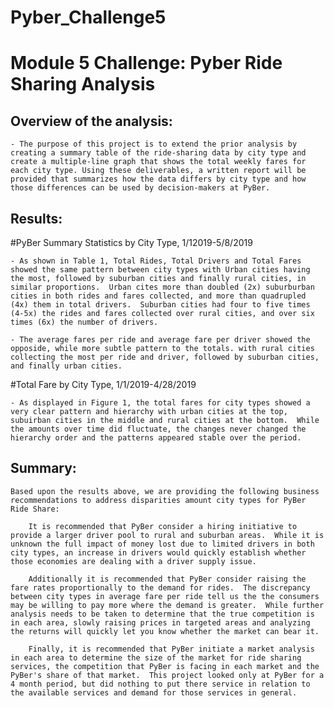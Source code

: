 # Pyber_Challenge5
# Module 5 Challenge: Pyber Ride Sharing Analysis

## Overview of the analysis: 

    - The purpose of this project is to extend the prior analysis by creating a summary table of the ride-sharing data by city type and create a multiple-line graph that shows the total weekly fares for each city type. Using these deliverables, a written report will be provided that summarizes how the data differs by city type and how those differences can be used by decision-makers at PyBer.

## Results: 

   #PyBer Summary Statistics by City Type, 1/12019-5/8/2019

    - As shown in Table 1, Total Rides, Total Drivers and Total Fares showed the same pattern between city types with Urban cities having the most, followed by suburban cities and finally rural cities, in similar proportions.  Urban cites more than doubled (2x) suburburban cities in both rides and fares collected, and more than quadrupled (4x) them in total drivers.  Suburban cities had four to five times (4-5x) the rides and fares collected over rural cities, and over six times (6x) the number of drivers.

    - The average fares per ride and average fare per driver showed the opposide, while more subtle pattern to the totals. with rural cities collecting the most per ride and driver, followed by suburban cities, and finally urban cities.  


   #Total Fare by City Type, 1/1/2019-4/28/2019

    - As displayed in Figure 1, the total fares for city types showed a very clear pattern and hierarchy with urban cities at the top, subuirban cities in the middle and rural cities at the bottom.  While the amounts over time did fluctuate, the changes never changed the hierarchy order and the patterns appeared stable over the period.


## Summary: 

    Based upon the results above, we are providing the following business recommendations to address disparities amount city types for PyBer Ride Share:

        It is recommended that PyBer consider a hiring initiative to provide a larger driver pool to rural and suburban areas.  While it is unknown the full impact of money lost due to limited drivers in both city types, an increase in drivers would quickly establish whether those economies are dealing with a driver supply issue.

        Additionally it is recommended that PyBer consider raising the fare rates proportionally to the demand for rides.  The discrepancy between city types in average fare per ride tell us the the consumers may be willing to pay more where the demand is greater.  While further analysis needs to be taken to determine that the true competition is in each area, slowly raising prices in targeted areas and analyzing the returns will quickly let you know whether the market can bear it.

        Finally, it is recommended that PyBer initiate a market analysis in each area to determine the size of the market for ride sharing services, the competition that PyBer is facing in each market and the PyBer's share of that market.  This project looked only at PyBer for a 4 month period, but did nothing to put there service in relation to the available services and demand for those services in general.
